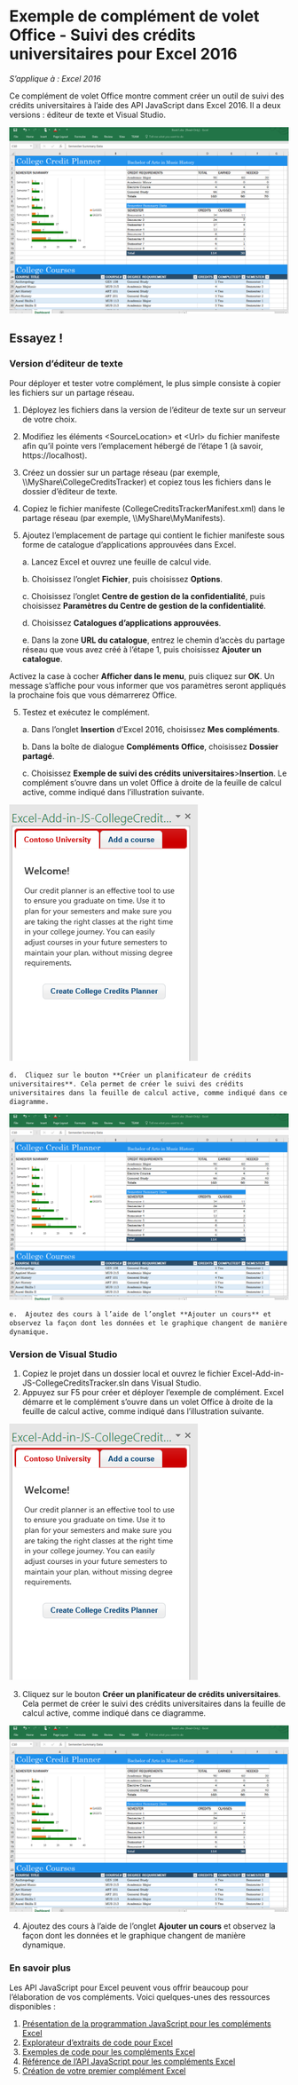 # <a name="college-credits-tracker-task-pane-add-in-sample-for-excel-2016"></a>Exemple de complément de volet Office - Suivi des crédits universitaires pour Excel 2016

_S’applique à : Excel 2016_

Ce complément de volet Office montre comment créer un outil de suivi des crédits universitaires à l’aide des API JavaScript dans Excel 2016. Il a deux versions : éditeur de texte et Visual Studio.

![Exemple d’outil de suivi des crédits universitaires](../Images/CollegeCreditsTracker_tracker.PNG)

## <a name="try-it-out"></a>Essayez !
### <a name="text-editor-version"></a>Version d’éditeur de texte

Pour déployer et tester votre complément, le plus simple consiste à copier les fichiers sur un partage réseau.

1.  Déployez les fichiers dans la version de l’éditeur de texte sur un serveur de votre choix.
2.  Modifiez les éléments \<SourceLocation\> et \<Url\> du fichier manifeste afin qu’il pointe vers l’emplacement hébergé de l’étape 1 (à savoir, https://localhost).
2.  Créez un dossier sur un partage réseau (par exemple, \\\MyShare\CollegeCreditsTracker) et copiez tous les fichiers dans le dossier d’éditeur de texte.
3.  Copiez le fichier manifeste (CollegeCreditsTrackerManifest.xml) dans le partage réseau (par exemple, \\\MyShare\MyManifests).
4.  Ajoutez l’emplacement de partage qui contient le fichier manifeste sous forme de catalogue d’applications approuvées dans Excel.

    a.  Lancez Excel et ouvrez une feuille de calcul vide.

    b.  Choisissez l’onglet **Fichier**, puis choisissez **Options**.

    c.  Choisissez l’onglet **Centre de gestion de la confidentialité**, puis choisissez **Paramètres du Centre de gestion de la confidentialité**.

    d.  Choisissez **Catalogues d’applications approuvées**.

    e.  Dans la zone **URL du catalogue**, entrez le chemin d’accès du partage réseau que vous avez créé à l’étape 1, puis choisissez **Ajouter un catalogue**.

   Activez la case à cocher **Afficher dans le menu**, puis cliquez sur **OK**. Un message s’affiche pour vous informer que vos paramètres seront appliqués la prochaine fois que vous démarrerez Office.

5.  Testez et exécutez le complément.

    a.  Dans l’onglet **Insertion** d’Excel 2016, choisissez **Mes compléments**.

    b.  Dans la boîte de dialogue **Compléments Office**, choisissez **Dossier partagé**.

    c.  Choisissez **Exemple de suivi des crédits universitaires**>**Insertion**. Le complément s’ouvre dans un volet Office à droite de la feuille de calcul active, comme indiqué dans l’illustration suivante.

   ![Exemple d’outil de suivi des crédits universitaires](../Images/CollegeCreditsTracker_taskpane.PNG)

    d.  Cliquez sur le bouton **Créer un planificateur de crédits universitaires**. Cela permet de créer le suivi des crédits universitaires dans la feuille de calcul active, comme indiqué dans ce diagramme.

  ![Exemple d’outil de suivi des crédits universitaires](../Images/CollegeCreditsTracker_tracker.PNG)

    e.  Ajoutez des cours à l’aide de l’onglet **Ajouter un cours** et observez la façon dont les données et le graphique changent de manière dynamique.

### <a name="visual-studio-version"></a>Version de Visual Studio
1.  Copiez le projet dans un dossier local et ouvrez le fichier Excel-Add-in-JS-CollegeCreditsTracker.sln dans Visual Studio.
2.  Appuyez sur F5 pour créer et déployer l’exemple de complément. Excel démarre et le complément s’ouvre dans un volet Office à droite de la feuille de calcul active, comme indiqué dans l’illustration suivante.

  ![Exemple d’outil de suivi des crédits universitaires](../Images/CollegeCreditsTracker_taskpane.PNG)

3.  Cliquez sur le bouton **Créer un planificateur de crédits universitaires**. Cela permet de créer le suivi des crédits universitaires dans la feuille de calcul active, comme indiqué dans ce diagramme.

  ![Exemple d’outil de suivi des crédits universitaires](../Images/CollegeCreditsTracker_tracker.PNG)

4. Ajoutez des cours à l’aide de l’onglet **Ajouter un cours** et observez la façon dont les données et le graphique changent de manière dynamique.


### <a name="learn-more"></a>En savoir plus

Les API JavaScript pour Excel peuvent vous offrir beaucoup pour l’élaboration de vos compléments. Voici quelques-unes des ressources disponibles :

1.  [Présentation de la programmation JavaScript pour les compléments Excel](https://github.com/OfficeDev/office-js-docs/blob/master/excel/excel-add-ins-programming-overview.md)
2.  [Explorateur d’extraits de code pour Excel](http://officesnippetexplorer.azurewebsites.net/#/snippets/excel)
3.  [Exemples de code pour les compléments Excel](https://github.com/OfficeDev/office-js-docs/blob/master/excel/excel-add-ins-code-samples.md)
4.  [Référence de l’API JavaScript pour les compléments Excel](https://github.com/OfficeDev/office-js-docs/blob/master/excel/excel-add-ins-javascript-reference.md)
5.  [Création de votre premier complément Excel](https://github.com/OfficeDev/office-js-docs/blob/master/excel/build-your-first-excel-add-in.md)
